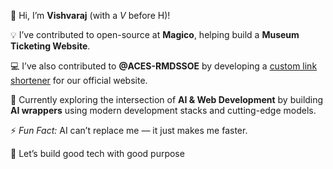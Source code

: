 👋 Hi, I’m **Vishvaraj** (with a *V* before H)!

💡 I’ve contributed to open-source at **Magico**, helping build a **Museum Ticketing Website**.

💻 I’ve also contributed to **@ACES-RMDSSOE** by developing a [custom link shortener](https://github.com/ACES-RMDSSOE/share) for our official website.

🤖 Currently exploring the intersection of **AI & Web Development** by building **AI wrappers** using modern development stacks and cutting-edge models.

⚡ *Fun Fact:* AI can’t replace me — it just makes me faster.

🚀 Let’s build good tech with good purpose
